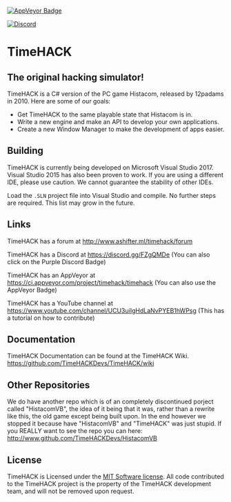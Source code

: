 
<a href="https://ci.appveyor.com/project/timehack/timehack"><img src="https://ci.appveyor.com/api/projects/status/8x34p8b0i2idblgd?svg=true" style="border: 0;" alt="AppVeyor Badge"></a>

[![Discord](https://discordapp.com/api/guilds/234414439330349056/widget.png?style=shield)](https://discord.gg/FZgQMDe)

# TimeHACK
## The original hacking simulator!
TimeHACK is a C# version of the PC game Histacom, released by 12padams in 2010. Here are some of our goals:
* Get TimeHACK to the same playable state that Histacom is in.
* Write a new engine and make an API to develop your own applications.
* Create a new Window Manager to make the development of apps easier.

## Building
TimeHACK is currently being developed on Microsoft Visual Studio 2017. Visual Studio 2015 has also been proven to work. If you are using a different IDE, please use caution. We cannot guarantee the stability of other IDEs.

Load the ``.SLN`` project file into Visual Studio and compile. No further steps are required. This list may grow in the future.

## Links
TimeHACK has a forum at http://www.ashifter.ml/timehack/forum

TimeHACK has a Discord at https://discord.gg/FZgQMDe (You can also click on the Purple Discord Badge)

TimeHACK has an AppVeyor at https://ci.appveyor.com/project/timehack/timehack (You can also use the AppVeyor Badge)

TimeHACK has a YouTube channel at https://www.youtube.com/channel/UCU3uiIgHdLaNvPYEB1hWPsg (This has a tutorial on how to contribute)

## Documentation
TimeHACK Documentation can be found at the TimeHACK Wiki. https://github.com/TimeHACKDevs/TimeHACK/wiki 

## Other Repositories
We do have another repo which is of an completely discontinued porject called "HistacomVB", the idea of it being that it was, rather than a rewrite like this, the old game except being built upon. In the end however we stopped it because have "HistacomVB" and "TimeHACK" was just stupid. If you REALLY want to see the repo you can here: http://www.github.com/TimeHACKDevs/HistacomVB

## License
TimeHACK is Licensed under the [MIT Software license](https://github.com/TimeHACKDevs/TimeHACK/blob/master/LICENSE). All code contributed to the TimeHACK project is the property of the TimeHACK development team, and will not be removed upon request.
